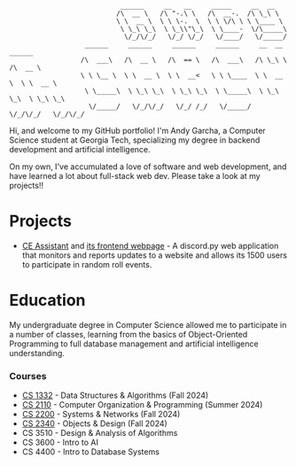 <!--My name is Andy, I'm a college student looking to expand my knowledge in computer science wherever I can. I will host both school-related and personal projects on this GitHub account.--->

<!---
andykasen13/andykasen13 is a ✨ special ✨ repository because its `README.md` (this file) appears on your GitHub profile.
You can click the Preview link to take a look at your changes.
--->

```
                            ______     __   __     _____     __  __                 
                           /\  __ \   /\ "-.\ \   /\  __-.  /\ \_\ \                
                           \ \  __ \  \ \ \-.  \  \ \ \/\ \ \ \____ \               
                            \ \_\ \_\  \ \_\\"\_\  \ \____-  \/\_____\              
                             \/_/\/_/   \/_/ \/_/   \/____/   \/_____/
                   ______     ______     ______     ______     __  __     ______    
                  /\  ___\   /\  __ \   /\  == \   /\  ___\   /\ \_\ \   /\  __ \   
                  \ \ \__ \  \ \  __ \  \ \  __<   \ \ \____  \ \  __ \  \ \  __ \  
                   \ \_____\  \ \_\ \_\  \ \_\ \_\  \ \_____\  \ \_\ \_\  \ \_\ \_\ 
                    \/_____/   \/_/\/_/   \/_/ /_/   \/_____/   \/_/\/_/   \/_/\/_/                              
```

Hi, and welcome to my GitHub portfolio! I'm Andy Garcha, a Computer Science student at Georgia Tech, specializing my degree in backend development and artificial intelligence.

On my own, I've accumulated a love of software and web development, and have learned a lot about full-stack web dev. Please take a look at my projects!!

# Projects
- [CE Assistant](https://github.com/andygarcha/CE-Assistant-v2) and [its frontend webpage](https://github.com/andygarcha/ce-assistant-frontend) - A discord.py web application that monitors and reports updates to a website and allows its 1500 users to participate in random roll events.

# Education
My undergraduate degree in Computer Science allowed me to participate in a number of classes, learning from the basics of Object-Oriented Programming to full database management and artificial intelligence understanding.

### Courses
- [CS 1332](https://github.com/andygarcha/CS1332) - Data Structures & Algorithms (Fall 2024)
- [CS 2110](https://github.com/andygarcha/CS2110) - Computer Organization & Programming (Summer 2024)
- [CS 2200](https://github.com/andygarcha/CS2200) - Systems & Networks (Fall 2024)
- [CS 2340](https://github.com/andygarcha/CS2340) - Objects & Design (Fall 2024)
- CS 3510 - Design & Analysis of Algorithms
- CS 3600 - Intro to AI
- CS 4400 - Intro to Database Systems
